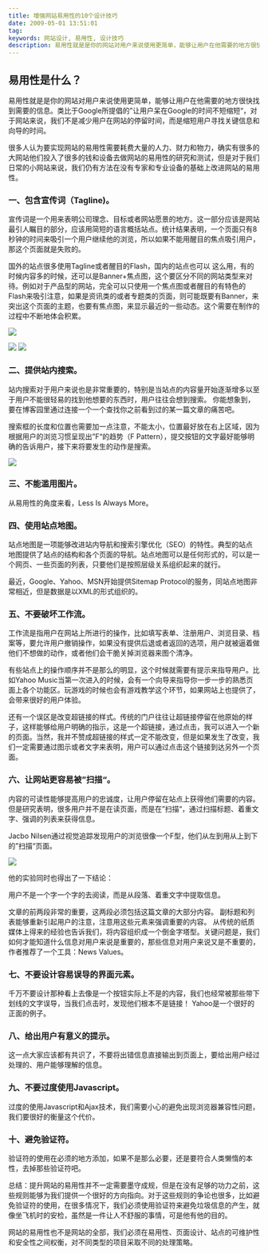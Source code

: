 ```yaml
---
title: 增强网站易用性的10个设计技巧
date: 2009-05-01 13:51:01
tag: 
keywords: 网站设计, 易用性, 设计技巧
description: 易用性就是是你的网站对用户来说使用更简单，能够让用户在他需要的地方很快找到需要的信息。类比于Google所提倡的”让用户呆在Google的时间不短缩短“，对于网站来说，我们不是减少用户在网站的停留时间，而是缩短用户寻找关键信息和向导的时间。
---
```


## 易用性是什么？

易用性就是是你的网站对用户来说使用更简单，能够让用户在他需要的地方很快找到需要的信息。类比于Google所提倡的”让用户呆在Google的时间不短缩短“，对于网站来说，我们不是减少用户在网站的停留时间，而是缩短用户寻找关键信息和向导的时间。

很多人认为要实现网站的易用性需要耗费大量的人力、财力和物力，确实有很多的大网站他们投入了很多的钱和设备去做网站的易用性的研究和测试，但是对于我们日常的小网站来说，我们仍有方法在没有专家和专业设备的基础上改进网站的易用性。

### 一、包含宣传词（Tagline)。

宣传词是一个用来表明公司理念、目标或者网站愿景的地方。这一部分应该是网站最引人瞩目的部分，应该用简短的语言概括站点。统计结果表明，一个页面只有8秒钟的时间来吸引一个用户继续他的浏览，所以如果不能用醒目的焦点吸引用户，那这个页面就是失败的。

国外的站点很多使用Tagline或者醒目的Flash，国内的站点也可以 这么用，有的时候内容多的时候，还可以是Banner+焦点图，这个要区分不同的网站类型来对待。例如对于产品型的网站，完全可以只使用一个焦点图或者醒目的有特色的Flash来吸引注意，如果是资讯类的或者专题类的页面，则可能既要有Banner，来突出这个页面的主题，也要有焦点图，来显示最近的一些动态。这个需要在制作的过程中不断地体会积累。

![](/20090501-web-design-tips/site1.jpg)

![](/20090501-web-design-tips/site2.jpg)
![](/20090501-web-design-tips/site3.png)

### 二、提供站内搜索。

站内搜索对于用户来说也是非常重要的，特别是当站点的内容量开始逐渐增多以至于用户不能很轻易的找到他想要的东西时，用户往往会想到搜索。 你能想象到，要在博客园里通过连接一个一个查找你之前看到过的某一篇文章的痛苦吧。

搜索框的长度和位置也需要加一点注意，不能太小，位置最好放在右上区域，因为根据用户的浏览习惯呈现出”F“的趋势（F Pattern），提交按钮的文字最好能够明确的告诉用户，接下来将要发生的动作是搜索。

![](/20090501-web-design-tips/site5.png)



### 三、不能滥用图片。

从易用性的角度来看，Less Is Always More。

### 四、使用站点地图。

站点地图是一项能够改进站内导航和搜索引擎优化（SEO）的特性。典型的站点地图提供了站点的结构和各个页面的导航。站点地图可以是任何形式的，可以是一个网页、一些页面的列表，只要他们是按照层级关系组织起来的就行。

最近，Google、Yahoo、MSN开始提供Sitemap Protocol的服务，同站点地图非常相近，但是数据是以XML的形式组织的。

### 五、不要破坏工作流。

工作流是指用户在网站上所进行的操作，比如填写表单、注册用户、浏览目录、档案等，要允许用户撤销操作，如果没有提供后退或者返回的选项，用户就被逼着做他们不想做的动作，或者他们会干脆关掉浏览器来图个清净。

有些站点上的操作顺序并不是那么的明显，这个时候就需要有提示来指导用户。比如Yahoo Music当第一次进入的时候，会有一个向导来指导你一步一步的熟悉页面上各个功能区。玩游戏的时候也会有游戏教学这个环节，如果网站上也提供了，会带来很好的用户体验。

还有一个误区是改变超链接的样式。传统的门户往往让超链接停留在他原始的样子，这样能够给用户明确的指示，这是一个超链接，通过点击，我可以进入一个新的页面。当然，我并不赞成超链接的样式一定不能改变，但是如果发生了改变，我们一定需要通过图示或者文字来表明，用户可以通过点击这个链接到达另外一个页面。

### 六、让网站更容易被”扫描“。

内容的可读性能够提高用户的忠诚度，让用户停留在站点上获得他们需要的内容。但是研究表明，很多用户并不是在读页面，而是在”扫描“，通过扫描标题、着重文字、强调的列表来获得信息。

Jacbo Nilsen通过视觉追踪发现用户的浏览很像一个F型，他们从左到用从上到下的”扫描“页面。

![](/20090501-web-design-tips/site9.jpg)

他的实验同时也得出了一下结论：

用户不是一个字一个字的去阅读，而是从段落、着重文字中提取信息。

文章的前两段非常的重要，这两段必须包括这篇文章的大部分内容。
副标题和列表能够重新引起用户的注意，注意用这些元素来强调重要的内容。
从传统的纸质媒体上得来的经验也告诉我们，将内容组织成一个倒金字塔型。关键问题是，我们如何才能知道什么信息对用户来说是重要的，那些信息对用户来说又是不重要的，作者推荐了一个工具：News Values。

### 七、不要设计容易误导的界面元素。

千万不要设计那种看上去像是一个按钮实际上不是的内容，我们也经常被那些带下划线的文字误导，当我们点击时，发现他们根本不是链接！
Yahoo是一个很好的正面的例子。

### 八、给出用户有意义的提示。

这一点大家应该都有共识了，不要将出错信息直接输出到页面上，要给出用户经过处理的、用户能够理解的信息。

### 九、不要过度使用Javascript。

过度的使用Javascript和Ajax技术，我们需要小心的避免出现浏览器兼容性问题，我们要很好的衡量这个代价。

### 十、避免验证符。

验证符的使用在必须的地方添加，如果不是那么必要，还是要符合人类懒惰的本性，去掉那些验证符吧。

总结：提升网站的易用性并不一定需要墨守成规，但是在没有足够的功力之前，这些规则能够为我们提供一个很好的方向指向。对于这些规则的争论也很多，比如避免验证符的使用，在很多情况下，我们必须使用验证符来避免垃圾信息的产生，就像坐飞机时的安检，虽然是一件让人不舒服的事情，可是他有他的目的。

网站的易用性也不是网站的全部，我们必须在易用性、页面设计、站点的可维护性和安全性之间权衡，对不同类型的项目采取不同的处理策略。










